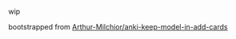 wip

bootstrapped from [Arthur-Milchior/anki-keep-model-in-add-cards](https://github.com/Arthur-Milchior/anki-keep-model-in-add-cards)
